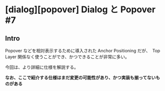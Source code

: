 # [dialog][popover] Dialog と Popover #7

## Intro

Popover などを相対表示するために導入された Anchor Positioning だが、　Top Layer 関係なく使うことができ、かつできることが非常に多い。

今回は、より詳細に仕様を解説する。

**なお、ここで紹介する仕様はまだ変更の可能性があり、かつ実装も揃ってないものがある**

## 